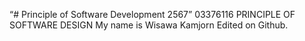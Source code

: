 “# Principle of Software Development 2567”
03376116 PRINCIPLE OF SOFTWARE DESIGN
My name is Wisawa Kamjorn
Edited on Github.
